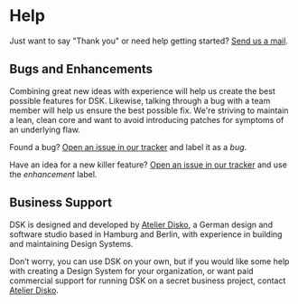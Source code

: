 # Help

Just want to say "Thank you" or need help getting started? [Send us a
mail](mailto:thankyou@rundsk.com).

## Bugs and Enhancements

Combining great new ideas with experience will help us create the best possible
features for DSK. Likewise, talking through a bug with a team member will help
us ensure the best possible fix. We're striving to maintain a lean, clean core
and want to avoid introducing patches for symptoms of an underlying flaw.

Found a bug? [Open an issue in our
tracker](https://github.com/atelierdisko/dsk/issues/new) and label it as a
_bug_.

Have an idea for a new killer feature? [Open an issue in our
tracker](https://github.com/atelierdisko/dsk/issues/new) and use the
_enhancement_ label.

## Business Support 

DSK is designed and developed by [Atelier Disko](https://atelierdisko.de), a
German design and software studio based in Hamburg and Berlin, with experience
in building and maintaining Design Systems.

Don’t worry, you can use DSK on your own, but if you would like some help with
creating a Design System for your organization, or want paid commercial support for
running DSK on a secret business project, contact [Atelier Disko](https://atelierdisko.de/contact).

